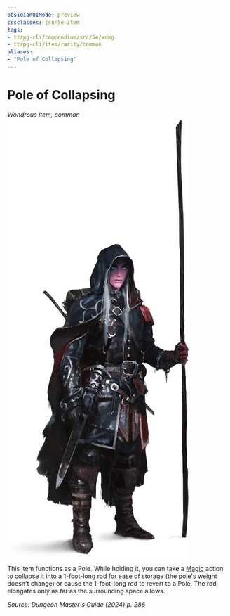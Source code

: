 ```yaml
---
obsidianUIMode: preview
cssclasses: json5e-item
tags:
- ttrpg-cli/compendium/src/5e/xdmg
- ttrpg-cli/item/rarity/common
aliases: 
- "Pole of Collapsing"
---
```

# Pole of Collapsing
*Wondrous item, common*  
![](3-Compendium/items/img/pole-of-collapsing.webp#right)


This item functions as a Pole. While holding it, you can take a [Magic](3-Compendium/rules/actions.md#Magic) action to collapse it into a 1-foot-long rod for ease of storage (the pole's weight doesn't change) or cause the 1-foot-long rod to revert to a Pole. The rod elongates only as far as the surrounding space allows.

*Source: Dungeon Master's Guide (2024) p. 286*